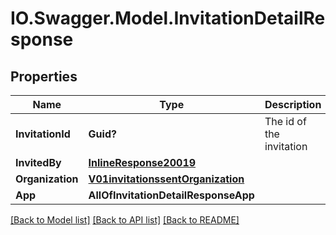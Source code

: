 # IO.Swagger.Model.InvitationDetailResponse
## Properties

Name | Type | Description | Notes
------------ | ------------- | ------------- | -------------
**InvitationId** | **Guid?** | The id of the invitation | 
**InvitedBy** | [**InlineResponse20019**](InlineResponse20019.md) |  | 
**Organization** | [**V01invitationssentOrganization**](V01invitationssentOrganization.md) |  | [optional] 
**App** | **AllOfInvitationDetailResponseApp** |  | [optional] 

[[Back to Model list]](../README.md#documentation-for-models) [[Back to API list]](../README.md#documentation-for-api-endpoints) [[Back to README]](../README.md)

